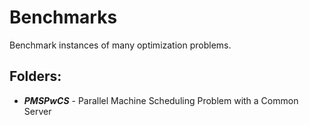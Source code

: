 # Benchmarks

Benchmark instances of many optimization problems.

## Folders:

* **_PMSPwCS_** - Parallel Machine Scheduling Problem with a Common Server
